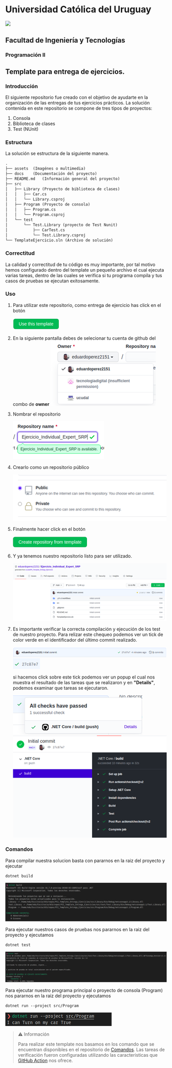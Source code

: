 # Universidad Católica del Uruguay
<img src="https://ucu.edu.uy/sites/all/themes/univer/logo.png"> 

## Facultad de Ingeniería y Tecnologías
### Programación II

## Template para entrega de ejercicios.

### Introducción
El siguiente repositorio fue creado con el objetivo de 
ayudarte en la organización de las entregas de tus ejercicios
prácticos. La solución contenida en este repositorio se compone de tres tipos de proyectos:

1. Consola
2. Biblioteca de clases
3. Test (NUnit)

### Estructura
La solución se estructura de la siguiente manera.

    .
    ├── assets  (Imagénes o multimedia)
    ├── docs    (Documentación del proyecto)
    ├── README.md   (Información general del proyecto)
    ├── src         
    │   ├── Library (Proyecto de biblioteca de clases)
    │   │   ├── Car.cs
    │   │   └── Library.csproj
    │   ├── Program (Proyecto de consola)
    │   │   ├── Program.cs
    │   │   └── Program.csproj
    │   └── test
    │       └── Test.Library (proyecto de Test Nunit)
    │           ├── CarTest.cs
    │           └── Test.Library.csproj
    └── TemplateEjercicio.sln (Archivo de solución)


### Correctitud
La calidad y correctitud de tu código es muy importante, por tal motivo hemos configurado dentro del template un pequeño archivo el cual ejecuta varias tareas, dentro de las cuales se verifica si tu programa compila y tus casos de pruebas se ejecutan exitosamente.

### Uso

1. Para utilizar este repositorio, como entrega de ejercicio has click en el botón 

    ![Use this template](./assets/uses-1.png)
2. En la siguiente pantalla debes de selecionar tu cuenta de github del combo de **owner**
    ![Use this template](./assets/uses-2.png)

3. Nombrar el repositorio

    ![Use this template](./assets/uses-3.png)

4. Crearlo como un repositorio público

    ![Use this template](./assets/uses-4.png)

5. Finalmente hacer click en el botón

    ![Use this template](./assets/uses-5.png)

6. Y ya tenemos nuestro repositorio listo para ser utilizado.

    ![Use this template](./assets/uses-6.png)

7. Es importante verificar la correcta compilación y ejecución de los test de nuestro proyecto. Para relizar este chequeo podemos ver un tick de color verde en el identificador del último commit realizado.

    ![Use this template](./assets/uses-7.png)
    ![Use this template](./assets/uses-8.png)

    si hacemos click sobre este tick podemos ver un popup el cual nos muestra el resultado de las tareas que se realizaron y en **"Details"**, podemos examinar que tareas se ejecutaron.

    ![Use this template](./assets/uses-9.png)
    ![Use this template](./assets/uses-10.png)

### Comandos

Para compilar nuestra solucion basta con pararnos en la raiz del proyecto y ejecutar

```
dotnet build
```
![Use this template](./assets/uses-11.png)


Para ejecutar nuestros casos de pruebas nos pararnos en la raiz del proyecto y ejecutamos
```
dotnet test
```
![Use this template](./assets/uses-12.png)

Para ejecutar nuestro programa principal o proyecto de consola (Program) nos pararnos en la raiz del proyecto y ejecutamos
```
dotnet run --project src/Program
```
![Use this template](./assets/uses-13.png)


> ⚠ Información
>
>Para realizar este template nos basamos en los comando que se encuentran disponibles en el repositorio de [Comandos](https://github.com/ucudal/PII_Comandos). Las tareas de verificación fueron configuradas utilizando las caracteristicas que [GitHub Action](https://github.com/features/actions) nos ofrece.